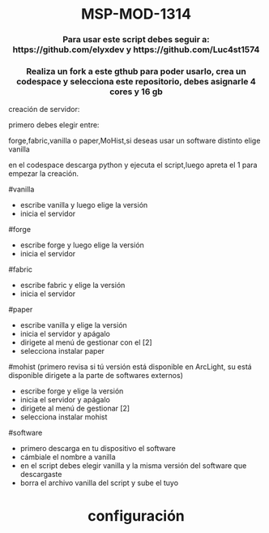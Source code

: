 <h1 align="center"> MSP-MOD-1314 </h1>
<h3 align="center"> Para usar este script debes seguir a: https://github.com/elyxdev y https://github.com/Luc4st1574 </h3>

<h3 align="center"> Realiza un fork a este gthub para poder usarlo, crea un codespace y selecciona este repositorio, debes asignarle 4 cores y 16 gb </h3>



creación de servidor:

primero debes elegir entre:

forge,fabric,vanilla o paper,MoHist,si deseas usar un software distinto elige vanilla

en el codespace descarga python y ejecuta el script,luego apreta el 1 para empezar la creación.


#vanilla
- escribe vanilla y luego elige la versión
- inicia el servidor

#forge
- escribe forge y luego elige la versión
- inicia el servidor

#fabric
- escribe fabric y elige la versión
- inicia el servidor

#paper
- escribe vanilla y elige la versión
- inicia el servidor y apágalo
- dirigete al menú de gestionar con el [2]
- selecciona instalar paper

#mohist (primero revisa si tú versión está disponible en ArcLight, su está disponible dirigete a la parte de softwares externos)
- escribe forge y elige la versión
- inicia el servidor y apágalo
- dirigete al menú de gestionar [2]
- selecciona instalar mohist

#software
- primero descarga en tu dispositivo el software
- cámbiale el nombre a vanilla
- en el script debes elegir vanilla y la misma versión del software que descargaste
- borra el archivo vanilla del script y sube el tuyo

<h1 align="center"> configuración </h1>

